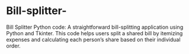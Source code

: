 # Bill-splitter-
Bill Splitter Python code:  A straightforward bill-splitting application using Python and Tkinter. This code helps users split a shared bill by itemizing expenses and calculating each person’s share based on their individual order.  

